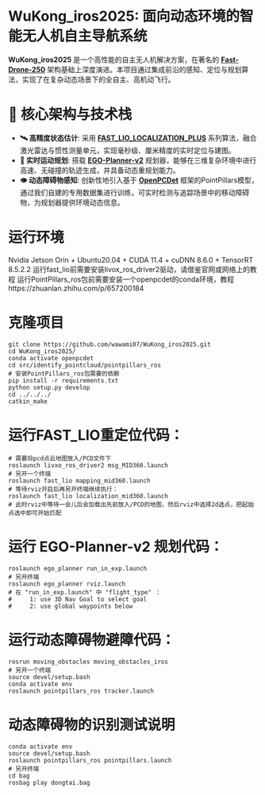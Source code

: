 # WuKong_iros2025: 面向动态环境的智能无人机自主导航系统

**WuKong_iros2025** 是一个高性能的自主无人机解决方案，在著名的 **[Fast-Drone-250](https://github.com/ZJU-FAST-Lab/Fast-Drone-250)** 架构基础上深度演进。本项目通过集成前沿的感知、定位与规划算法，实现了在复杂动态场景下的全自主、高机动飞行。

# 🧠 核心架构与技术栈

- **🛰️ 高精度状态估计**: 采用 **[FAST_LIO_LOCALIZATION_PLUS](https://github.com/iDonghq/FAST_LIO_LOCALIZATION_PLUS)** 系列算法，融合激光雷达与惯性测量单元，实现毫秒级、厘米精度的实时定位与建图。
- **🧭 实时运动规划**: 搭载 **[EGO-Planner-v2](https://github.com/ZJU-FAST-Lab/EGO-Planner-v2)** 规划器，能够在三维复杂环境中进行高速、无碰撞的轨迹生成，并具备动态重规划能力。
- **👁️ 动态障碍物感知**: 创新性地引入基于 **[OpenPCDet](https://github.com/open-mmlab/OpenPCDet)** 框架的PointPillars模型，通过我们自建的专用数据集进行训练，可实时检测与追踪场景中的移动障碍物，为规划器提供环境动态信息。


# 运行环境
Nvidia Jetson Orin + Ubuntu20.04 + CUDA 11.4 + cuDNN 8.6.0 + TensorRT 8.5.2.2
运行fast_lio前需要安装livox_ros_driver2驱动，请借鉴官网或网络上的教程
运行PointPillars_ros包前需要安装一个openpcdet的conda环境，教程https://zhuanlan.zhihu.com/p/657200184 

# 克隆项目
```
git clone https://github.com/wawami07/WuKong_iros2025.git
cd WuKong_iros2025/
conda activate openpcdet
cd src/identify_pointcloud/pointpillars_ros
# 安装PointPillars_ros包需要的依赖
pip install -r requirements.txt
python setup.py develop
cd ../../../
catkin_make
```

# 运行FAST_LIO重定位代码：
```
# 需要将pcd点云地图放入/PCD文件下
roslaunch livxo_ros_driver2 msg_MID360.launch
# 另开一个终端
roslaunch fast_lio mapping_mid360.launch
# 等待rviz开启后再另开终端继续执行：
roslaunch fast_lio localization_mid360.launch
# 此时rviz中等待一会儿后会加载出先前放入/PCD的地图，然后rviz中选择2d选点，把起始点选中即可开始匹配
```

# 运行 EGO-Planner-v2 规划代码：
```
roslaunch ego_planner run_in_exp.launch 
# 另开终端
roslaunch ego_planner rviz.launch 
# 在 "run_in_exp.launch" 中 "flight_type" ：
#     1: use 3D Nav Goal to select goal 
#     2: use global waypoints below 
```

# 运行动态障碍物避障代码：
```
rosrun moving_obstacles moving_obstacles_iros
# 另开一个终端
source devel/setup.bash
conda activate env
roslaunch pointpillars_ros tracker.launch
```



# 动态障碍物的识别测试说明
```
conda activate env
source devel/setup.bash
roslaunch pointpillars_ros pointpillars.launch
# 另开终端
cd bag
rosbag play dongtai.bag
```


